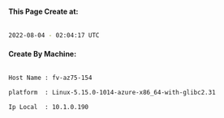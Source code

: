 
   
#### This Page Create at:

```bash

2022-08-04 - 02:04:17 UTC

```

#### Create By Machine:

```bash

Host Name : fv-az75-154

platform  : Linux-5.15.0-1014-azure-x86_64-with-glibc2.31

Ip Local  : 10.1.0.190

```


